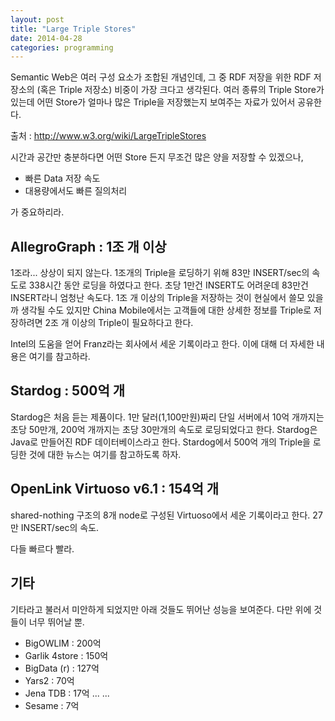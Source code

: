 ```yaml
---
layout: post
title: "Large Triple Stores"
date: 2014-04-28 
categories: programming
---
```


Semantic Web은 여러 구성 요소가 조합된 개념인데, 그 중 RDF 저장을 위한 RDF 저장소의 (혹은 Triple 저장소) 비중이 가장 크다고 생각된다. 여러 종류의 Triple Store가 있는데 어떤 Store가 얼마나 많은 Triple을 저장했는지 보여주는 자료가 있어서 공유한다.

출처 : http://www.w3.org/wiki/LargeTripleStores

시간과 공간만 충분하다면 어떤 Store 든지 무조건 많은 양을 저장할 수 있겠으나, 

- 빠른 Data 저장 속도
- 대용량에서도 빠른 질의처리

가 중요하리라.

## AllegroGraph : 1조 개 이상

1조라... 상상이 되지 않는다. 1조개의 Triple을 로딩하기 위해 83만 INSERT/sec의 속도로 338시간 동안 로딩을 하였다고 한다. 초당 1만건 INSERT도 어려운데 83만건 INSERT라니 엄청난 속도다. 1조 개 이상의 Triple을 저장하는 것이 현실에서 쓸모 있을까 생각될 수도 있지만 China Mobile에서는 고객들에 대한 상세한 정보를 Triple로 저장하려면 2조 개 이상의 Triple이 필요하다고 한다.

Intel의 도움을 얻어 Franz라는 회사에서 세운 기록이라고 한다. 이에 대해 더 자세한 내용은 여기를 참고하라.

## Stardog : 500억 개

Stardog은 처음 듣는 제품이다. 1만 달러(1,100만원)짜리 단일 서버에서 10억 개까지는 초당 50만개, 200억 개까지는 초당 30만개의 속도로 로딩되었다고 한다. Stardog은 Java로 만들어진 RDF 데이터베이스라고 한다. Stardog에서 500억 개의 Triple을 로딩한 것에 대한 뉴스는 여기를 참고하도록 하자.

## OpenLink Virtuoso v6.1 : 154억 개

shared-nothing 구조의 8개 node로 구성된 Virtuoso에서 세운 기록이라고 한다. 27만 INSERT/sec의 속도.

다들 빠르다 빨라.

## 기타
기타라고 불러서 미안하게 되었지만 아래 것들도 뛰어난 성능을 보여준다. 다만 위에 것들이 너무 뛰어날 뿐.

- BigOWLIM : 200억
- Garlik 4store : 150억
- BigData (r) : 127억
- Yars2 : 70억
- Jena TDB : 17억
...
...
- Sesame : 7억
